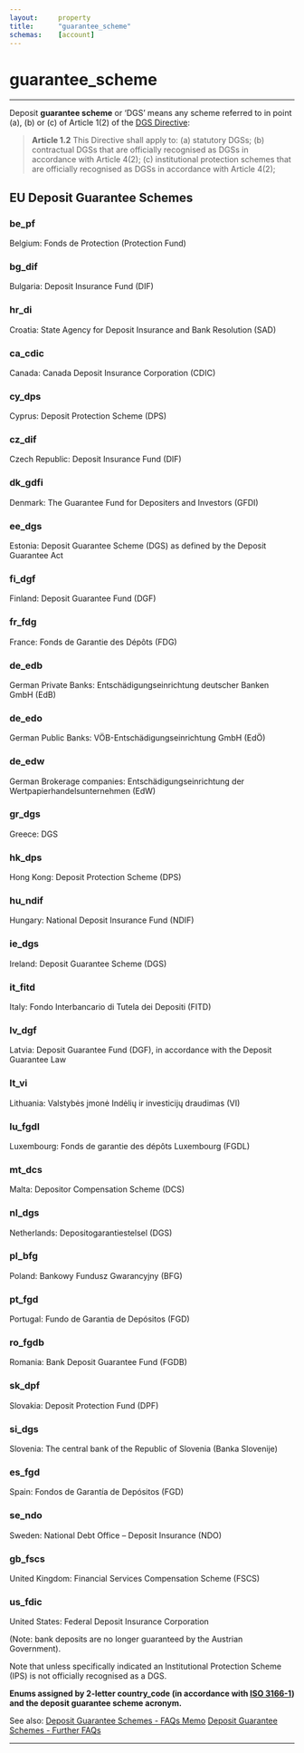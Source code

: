 ```yaml
---
layout:     property
title:      "guarantee_scheme"
schemas:    [account]
---
```


# guarantee_scheme

---

Deposit **guarantee scheme** or ‘DGS’ means any scheme referred to in point (a), (b) or (c) of Article 1(2) of the [DGS Directive][dgs]:

> **Article 1.2**
> This Directive shall apply to:
> (a) statutory DGSs;
> (b) contractual DGSs that are officially recognised as DGSs in accordance with Article 4(2);
> (c) institutional protection schemes that are officially recognised as DGSs in accordance with Article 4(2);

## EU Deposit Guarantee Schemes
### be_pf
Belgium: Fonds de Protection (Protection Fund)

### bg_dif
Bulgaria: Deposit Insurance Fund (DIF)

### hr_di
Croatia: State Agency for Deposit Insurance and Bank Resolution (SAD)

### ca_cdic
Canada: Canada Deposit Insurance Corporation (CDIC)

### cy_dps
Cyprus: Deposit Protection Scheme (DPS)

### cz_dif
Czech Republic: Deposit Insurance Fund (DIF)

### dk_gdfi
Denmark: The Guarantee Fund for Depositers and Investors (GFDI)

### ee_dgs
Estonia: Deposit Guarantee Scheme (DGS) as defined by the Deposit Guarantee Act

### fi_dgf
Finland: Deposit Guarantee Fund (DGF)

### fr_fdg
France: Fonds de Garantie des Dépôts (FDG)

### de_edb
German Private Banks: Entschädigungseinrichtung deutscher Banken GmbH (EdB)

### de_edo
German Public Banks: VÖB-Entschädigungseinrichtung GmbH (EdÖ)

### de_edw
German Brokerage companies: Entschädigungseinrichtung der Wertpapierhandelsunternehmen (EdW)

### gr_dgs
Greece: DGS

### hk_dps
Hong Kong: Deposit Protection Scheme (DPS)

### hu_ndif
Hungary: National Deposit Insurance Fund (NDIF)

### ie_dgs
Ireland: Deposit Guarantee Scheme (DGS)

### it_fitd
Italy: Fondo Interbancario di Tutela dei Depositi (FITD)

### lv_dgf
Latvia: Deposit Guarantee Fund (DGF), in accordance with the Deposit Guarantee Law

### lt_vi
Lithuania: Valstybės įmonė Indėlių ir investicijų draudimas (VI)

### lu_fgdl
Luxembourg: Fonds de garantie des dépôts Luxembourg (FGDL)

### mt_dcs
Malta: Depositor Compensation Scheme (DCS)

### nl_dgs
Netherlands: Depositogarantiestelsel (DGS)

### pl_bfg
Poland: Bankowy Fundusz Gwarancyjny (BFG)

### pt_fgd
Portugal: Fundo de Garantia de Depósitos (FGD)

### ro_fgdb
Romania: Bank Deposit Guarantee Fund (FGDB)

### sk_dpf
Slovakia: Deposit Protection Fund (DPF)

### si_dgs
Slovenia: The central bank of the Republic of Slovenia (Banka Slovenije)

### es_fgd
Spain: Fondos de Garantía de Depósitos (FGD)

### se_ndo
Sweden: National Debt Office – Deposit Insurance (NDO)

### gb_fscs
United Kingdom: Financial Services Compensation Scheme (FSCS)

### us_fdic
United States: Federal Deposit Insurance Corporation


(Note: bank deposits are no longer guaranteed by the Austrian Government).

Note that unless specifically indicated an Institutional Protection Scheme (IPS) is not officially recognised as a DGS.

**Enums assigned by 2-letter country_code (in accordance with [ISO 3166-1][iso3166]) and the deposit guarantee scheme acronym.**

See also:
[Deposit Guarantee Schemes - FAQs Memo][2]
[Deposit Guarantee Schemes - Further FAQs][3]

---

[dgs]: http://eur-lex.europa.eu/legal-content/EN/TXT/?uri=CELEX%3A32014L0049
[2]: http://europa.eu/rapid/press-release_MEMO-15-6153_en.htm
[3]: http://europa.eu/rapid/press-release_MEMO-15-6165_en.htm
[iso3166]:  https://en.wikipedia.org/wiki/ISO_3166-1
